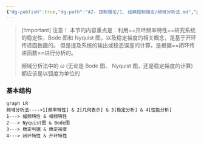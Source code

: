 ```yaml
---
{"dg-publish":true,"dg-path":"A2- 控制理论/1. 经典控制理论/频域分析法.md","permalink":"/A2- 控制理论/1. 经典控制理论/频域分析法/","dgPassFrontmatter":true,"noteIcon":"","created":"2024-05-21T15:20:28.000+08:00","updated":"2025-06-30T16:41:58.000+08:00"}
---
```



>[!important] 注意！
>本节的内容重点是：利用==开环频率特性==研究系统的稳定性，Bode 图和 Nyquist 图，以及稳定裕度的相关概念，是基于开环传递函数画的。
>但是提及系统的输出或稳态误差的计算，是根据==闭环传递函数==进行分析的。
>
>频域分析法中的 $\omega$ (无论是 Bode 图、 Nyquist 图，还是稳定裕度的计算)都应该是以弧度为单位的


### 基本结构

```mermaid
graph LR
频域分析法---->1[频率特性] & 2[几何表示] & 3[稳定分析] & 4[性能分析]
1---> 幅频特性 & 相频特性
2---> Nyquist图 & Bode图
3---> 稳定判据 & 稳定裕度
4---> 闭环特性 & 开环特性
```






